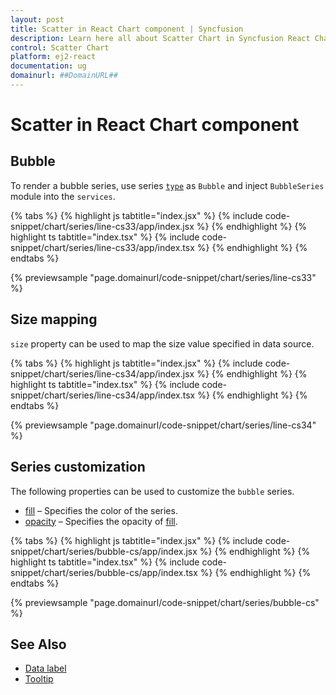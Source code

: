 ```yaml
---
layout: post
title: Scatter in React Chart component | Syncfusion
description: Learn here all about Scatter Chart in Syncfusion React Chart component of Syncfusion Essential JS 2 and more.
control: Scatter Chart 
platform: ej2-react
documentation: ug
domainurl: ##DomainURL##
---
```

# Scatter in React Chart component

## Bubble

To render a bubble series, use series [`type`](https://ej2.syncfusion.com/react/documentation/api/chart/series/#type) as `Bubble` and inject `BubbleSeries` module into the `services`.

{% tabs %}
{% highlight js tabtitle="index.jsx" %}
{% include code-snippet/chart/series/line-cs33/app/index.jsx %}
{% endhighlight %}
{% highlight ts tabtitle="index.tsx" %}
{% include code-snippet/chart/series/line-cs33/app/index.tsx %}
{% endhighlight %}
{% endtabs %}

 {% previewsample "page.domainurl/code-snippet/chart/series/line-cs33" %}

## Size mapping

`size` property can be used to map the size value specified in data source.

{% tabs %}
{% highlight js tabtitle="index.jsx" %}
{% include code-snippet/chart/series/line-cs34/app/index.jsx %}
{% endhighlight %}
{% highlight ts tabtitle="index.tsx" %}
{% include code-snippet/chart/series/line-cs34/app/index.tsx %}
{% endhighlight %}
{% endtabs %}

 {% previewsample "page.domainurl/code-snippet/chart/series/line-cs34" %}

## Series customization

The following properties can be used to customize the `bubble` series.

* [fill](https://ej2.syncfusion.com/react/documentation/api/chart/seriesModel/#fill) – Specifies the color of the series.
* [opacity](https://ej2.syncfusion.com/react/documentation/api/chart/seriesModel/#opacity) – Specifies the opacity of [fill](https://ej2.syncfusion.com/react/documentation/api/chart/seriesModel/#fill).

{% tabs %}
{% highlight js tabtitle="index.jsx" %}
{% include code-snippet/chart/series/bubble-cs/app/index.jsx %}
{% endhighlight %}
{% highlight ts tabtitle="index.tsx" %}
{% include code-snippet/chart/series/bubble-cs/app/index.tsx %}
{% endhighlight %}
{% endtabs %}

 {% previewsample "page.domainurl/code-snippet/chart/series/bubble-cs" %}

## See Also

* [Data label](./data-labels/)
* [Tooltip](./tool-tip/)

